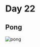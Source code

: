 # Day 22

## Pong

![pong](https://user-images.githubusercontent.com/115932275/196257942-64abd56f-5119-46a2-b8e9-b8bc3ceff8a5.gif)
